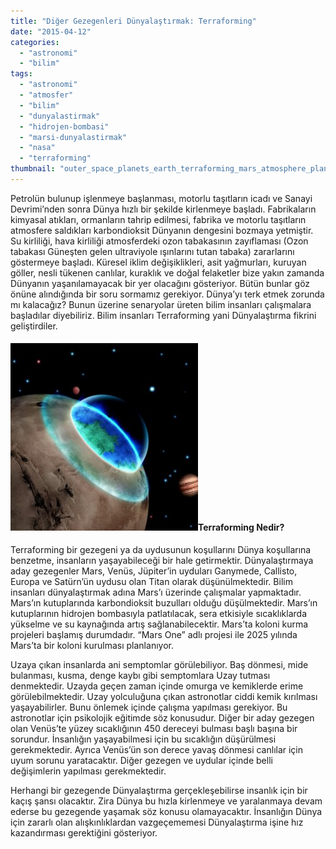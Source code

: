 ```yaml
---
title: "Diğer Gezegenleri Dünyalaştırmak: Terraforming"
date: "2015-04-12"
categories: 
  - "astronomi"
  - "bilim"
tags: 
  - "astronomi"
  - "atmosfer"
  - "bilim"
  - "dunyalastirmak"
  - "hidrojen-bombasi"
  - "marsi-dunyalastirmak"
  - "nasa"
  - "terraforming"
thumbnail: "outer_space_planets_earth_terraforming_mars_atmosphere_planet_desktop_2560x1600_hd-wallpaper-959522-e1428798435599.jpg"
---
```


Petrolün bulunup işlenmeye başlanması, motorlu taşıtların icadı ve Sanayi Devrimi’nden sonra Dünya hızlı bir şekilde kirlenmeye başladı. Fabrikaların kimyasal atıkları, ormanların tahrip edilmesi, fabrika ve motorlu taşıtların atmosfere saldıkları karbondioksit Dünyanın dengesini bozmaya yetmiştir. Su kirliliği, hava kirliliği atmosferdeki ozon tabakasının zayıflaması (Ozon tabakası Güneşten gelen ultraviyole ışınlarını tutan tabaka) zararlarını göstermeye başladı. Küresel iklim değişiklikleri, asit yağmurları, kuruyan göller, nesli tükenen canlılar, kuraklık ve doğal felaketler bize yakın zamanda Dünyanın yaşanılamayacak bir yer olacağını gösteriyor. Bütün bunlar göz önüne alındığında bir soru sormamız gerekiyor. Dünya’yı terk etmek zorunda mı kalacağız? Bunun üzerine senaryolar üreten bilim insanları çalışmalara başladılar diyebiliriz. Bilim insanları Terraforming yani Dünyalaştırma fikrini geliştirdiler.

#### ![Terraforming](images/Terraforming-TF04-JP-VG-300x300.jpg)Terraforming Nedir?

Terraforming bir gezegeni ya da uydusunun koşullarını Dünya koşullarına benzetme, insanların yaşayabileceği bir hale getirmektir. Dünyalaştırmaya aday gezegenler Mars, Venüs, Jüpiter’in uyduları Ganymede, Callisto, Europa ve Satürn’ün uydusu olan Titan olarak düşünülmektedir. Bilim insanları dünyalaştırmak adına Mars’ı üzerinde çalışmalar yapmaktadır. Mars’ın kutuplarında karbondioksit buzulları olduğu düşülmektedir. Mars’ın kutuplarının hidrojen bombasıyla patlatılacak, sera etkisiyle sıcaklıklarda yükselme ve su kaynağında artış sağlanabilecektir. Mars’ta koloni kurma projeleri başlamış durumdadır. “Mars One” adlı projesi ile 2025 yılında Mars’ta bir koloni kurulması planlanıyor.

Uzaya çıkan insanlarda ani semptomlar görülebiliyor. Baş dönmesi, mide bulanması, kusma, denge kaybı gibi semptomlara Uzay tutması denmektedir. Uzayda geçen zaman içinde omurga ve kemiklerde erime görülebilmektedir. Uzay yolculuğuna çıkan astronotlar ciddi kemik kırılması yaşayabilirler. Bunu önlemek içinde çalışma yapılması gerekiyor. Bu astronotlar için psikolojik eğitimde söz konusudur. Diğer bir aday gezegen olan Venüs’te yüzey sıcaklığının 450 dereceyi bulması başlı başına bir sorundur. İnsanlığın yaşayabilmesi için bu sıcaklığın düşürülmesi gerekmektedir. Ayrıca Venüs’ün son derece yavaş dönmesi canlılar için uyum sorunu yaratacaktır. Diğer gezegen ve uydular içinde belli değişimlerin yapılması gerekmektedir.

Herhangi bir gezegende Dünyalaştırma gerçekleşebilirse insanlık için bir kaçış şansı olacaktır. Zira Dünya bu hızla kirlenmeye ve yaralanmaya devam ederse bu gezegende yaşamak söz konusu olamayacaktır. İnsanlığın Dünya için zararlı olan alışkınlıklardan vazgeçememesi Dünyalaştırma işine hız kazandırması gerektiğini gösteriyor.
